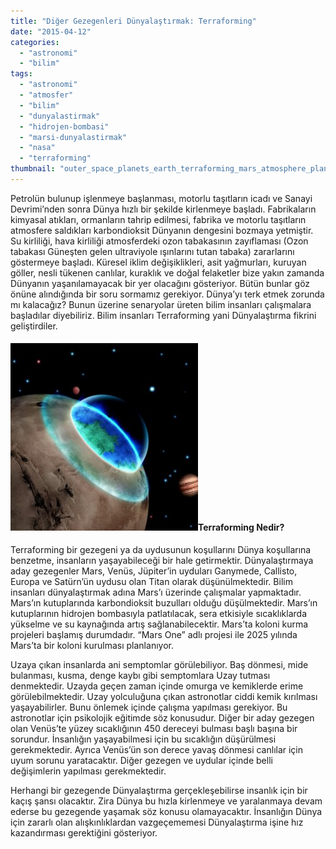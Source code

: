 ```yaml
---
title: "Diğer Gezegenleri Dünyalaştırmak: Terraforming"
date: "2015-04-12"
categories: 
  - "astronomi"
  - "bilim"
tags: 
  - "astronomi"
  - "atmosfer"
  - "bilim"
  - "dunyalastirmak"
  - "hidrojen-bombasi"
  - "marsi-dunyalastirmak"
  - "nasa"
  - "terraforming"
thumbnail: "outer_space_planets_earth_terraforming_mars_atmosphere_planet_desktop_2560x1600_hd-wallpaper-959522-e1428798435599.jpg"
---
```


Petrolün bulunup işlenmeye başlanması, motorlu taşıtların icadı ve Sanayi Devrimi’nden sonra Dünya hızlı bir şekilde kirlenmeye başladı. Fabrikaların kimyasal atıkları, ormanların tahrip edilmesi, fabrika ve motorlu taşıtların atmosfere saldıkları karbondioksit Dünyanın dengesini bozmaya yetmiştir. Su kirliliği, hava kirliliği atmosferdeki ozon tabakasının zayıflaması (Ozon tabakası Güneşten gelen ultraviyole ışınlarını tutan tabaka) zararlarını göstermeye başladı. Küresel iklim değişiklikleri, asit yağmurları, kuruyan göller, nesli tükenen canlılar, kuraklık ve doğal felaketler bize yakın zamanda Dünyanın yaşanılamayacak bir yer olacağını gösteriyor. Bütün bunlar göz önüne alındığında bir soru sormamız gerekiyor. Dünya’yı terk etmek zorunda mı kalacağız? Bunun üzerine senaryolar üreten bilim insanları çalışmalara başladılar diyebiliriz. Bilim insanları Terraforming yani Dünyalaştırma fikrini geliştirdiler.

#### ![Terraforming](images/Terraforming-TF04-JP-VG-300x300.jpg)Terraforming Nedir?

Terraforming bir gezegeni ya da uydusunun koşullarını Dünya koşullarına benzetme, insanların yaşayabileceği bir hale getirmektir. Dünyalaştırmaya aday gezegenler Mars, Venüs, Jüpiter’in uyduları Ganymede, Callisto, Europa ve Satürn’ün uydusu olan Titan olarak düşünülmektedir. Bilim insanları dünyalaştırmak adına Mars’ı üzerinde çalışmalar yapmaktadır. Mars’ın kutuplarında karbondioksit buzulları olduğu düşülmektedir. Mars’ın kutuplarının hidrojen bombasıyla patlatılacak, sera etkisiyle sıcaklıklarda yükselme ve su kaynağında artış sağlanabilecektir. Mars’ta koloni kurma projeleri başlamış durumdadır. “Mars One” adlı projesi ile 2025 yılında Mars’ta bir koloni kurulması planlanıyor.

Uzaya çıkan insanlarda ani semptomlar görülebiliyor. Baş dönmesi, mide bulanması, kusma, denge kaybı gibi semptomlara Uzay tutması denmektedir. Uzayda geçen zaman içinde omurga ve kemiklerde erime görülebilmektedir. Uzay yolculuğuna çıkan astronotlar ciddi kemik kırılması yaşayabilirler. Bunu önlemek içinde çalışma yapılması gerekiyor. Bu astronotlar için psikolojik eğitimde söz konusudur. Diğer bir aday gezegen olan Venüs’te yüzey sıcaklığının 450 dereceyi bulması başlı başına bir sorundur. İnsanlığın yaşayabilmesi için bu sıcaklığın düşürülmesi gerekmektedir. Ayrıca Venüs’ün son derece yavaş dönmesi canlılar için uyum sorunu yaratacaktır. Diğer gezegen ve uydular içinde belli değişimlerin yapılması gerekmektedir.

Herhangi bir gezegende Dünyalaştırma gerçekleşebilirse insanlık için bir kaçış şansı olacaktır. Zira Dünya bu hızla kirlenmeye ve yaralanmaya devam ederse bu gezegende yaşamak söz konusu olamayacaktır. İnsanlığın Dünya için zararlı olan alışkınlıklardan vazgeçememesi Dünyalaştırma işine hız kazandırması gerektiğini gösteriyor.
